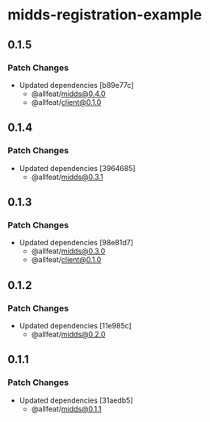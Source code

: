 # midds-registration-example

## 0.1.5

### Patch Changes

- Updated dependencies [b89e77c]
  - @allfeat/midds@0.4.0
  - @allfeat/client@0.1.0

## 0.1.4

### Patch Changes

- Updated dependencies [3964685]
  - @allfeat/midds@0.3.1

## 0.1.3

### Patch Changes

- Updated dependencies [98e81d7]
  - @allfeat/midds@0.3.0
  - @allfeat/client@0.1.0

## 0.1.2

### Patch Changes

- Updated dependencies [11e985c]
  - @allfeat/midds@0.2.0

## 0.1.1

### Patch Changes

- Updated dependencies [31aedb5]
  - @allfeat/midds@0.1.1
